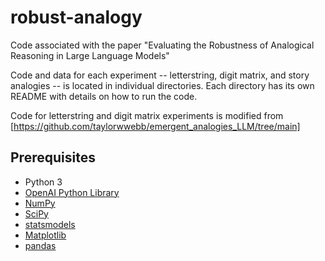 # robust-analogy
Code associated with the paper "Evaluating the Robustness of Analogical Reasoning in Large Language Models"

Code and data for each experiment -- letterstring, digit matrix, and story analogies -- is located in individual directories. Each directory has its own README with details on how to run the code.

Code for letterstring and digit matrix experiments is modified from [https://github.com/taylorwwebb/emergent_analogies_LLM/tree/main]


## Prerequisites

- Python 3
- [OpenAI Python Library](https://github.com/openai/openai-python)
- [NumPy](https://numpy.org/)
- [SciPy](https://scipy.org/)
- [statsmodels](https://www.statsmodels.org/stable/index.html)
- [Matplotlib](https://matplotlib.org/)
- [pandas](https://pandas.pydata.org/)
